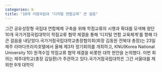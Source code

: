 ```yaml
---
categories: b
title: "10개 거점국립대 ‘디지털 연합교육’ 큰 걸음"
---
```

그간 공유성장형 국립대 연합체제 구축을 위해 학점교류의 시행과 확대를 모색해 왔던 10개 국가거점국립대학이 학점교류 협약 체결을 통해 ‘디지털 연합 교육체계’를 향해 더 큰 걸음을 내딛었다.국가거점국립대학교총장협의회(회장 김동원 전북대 총장)는 23일 제주 라마다프라자호텔에서 올해 제3차 정기회의를 개최하고, KNU(Korea National University 10) 원격수업 학점교류 협약 체결을 비롯한 대학 현안을 논의했다. 이번 회의는 제주대학교(총장 김일환)가 주관하고 있다.국가거점국립대학은 그간 서울대를 제외한 9개 대학이
